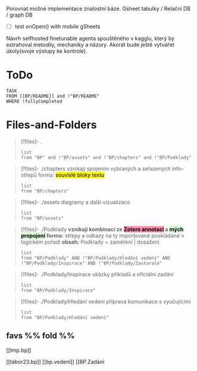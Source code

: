 Porovnat možné implementace znalostní báze. Gsheet tabulky / Relační DB / graph DB

- [ ] test onOpen() with mobile gSheets

Návrh selfhosted finetunable agenta spouštěného v kagglu, který by extrahoval metodily, mechaniky a názory.
Akorát bude ještě vytvářet úkoly(svoje výstupy ke kontrole).
# ToDo 
```dataview
TASK
FROM [[BP/README]] and !"BP/README"
WHERE !fullyCompleted 
```




# Files-and-Folders 

> [!files]- .
> ```dataview
> list
> from "BP" and !"BP/assets" and !"BP/chapters" and !"BP/Podklady"

> [!files]- ./chapters
> vznikají spojením vybraných a seřazených info-střepů 
forma: <mark class="hltr-blue">souvislé bloky textu</mark>
> ```dataview
> list
> from "BP/chapters"

> [!files]- ./assets
> diagramy a dalši vizualizace
> ```dataview
> list
> from "BP/assets"

> [!files]- ./Podklady
> **vznikají kombinací ze <mark style="background: #FF5582A6;">Zotero annotací</mark> a <mark style="background: #BBFABBA6;">mých propojení</mark>**
**forma:** střepy a odkazy na ty importované poskládané v logickém pořadí
**obsah:** Podklady = zaměření | dosažení
> ```dataview
> list
> from "BP/Podklady" AND !"BP/Podklady/Hledání vedení" AND !"BP/Podklady/Inspirace" AND !"BP/Podklady/Zastaralé"
> ```

> [!files]- ./Podklady/Inspirace
> ukázky příkladů a oficiální zadání
> ```dataview
> list
> from "BP/Podklady/Inspirace"

> [!files]- ./Podklady/Hledání vedení
> příprava komunikace s vyučujícími
> ```dataview
> list
> from "BP/Podklady/Hledání vedení"

## favs %% fold %%
[[tmp.bp]]

[[tábor23.bp]]
[[bp.vedení]]
[[BP.Zadání

